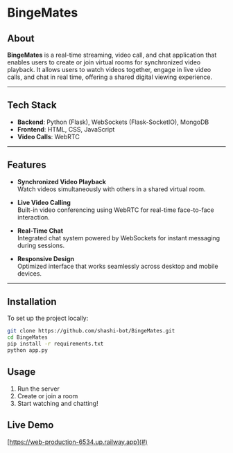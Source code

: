 # BingeMates

## About

**BingeMates** is a real-time streaming, video call, and chat application that enables users to create or join virtual rooms for synchronized video playback. It allows users to watch videos together, engage in live video calls, and chat in real time, offering a shared digital viewing experience.

---

## Tech Stack

- **Backend**: Python (Flask), WebSockets (Flask-SocketIO), MongoDB
- **Frontend**: HTML, CSS, JavaScript
- **Video Calls**: WebRTC

---

## Features

- **Synchronized Video Playback**  
  Watch videos simultaneously with others in a shared virtual room.

- **Live Video Calling**  
  Built-in video conferencing using WebRTC for real-time face-to-face interaction.

- **Real-Time Chat**  
  Integrated chat system powered by WebSockets for instant messaging during sessions.

- **Responsive Design**  
  Optimized interface that works seamlessly across desktop and mobile devices.

---

## Installation

To set up the project locally:

```bash
git clone https://github.com/shashi-bot/BingeMates.git
cd BingeMates
pip install -r requirements.txt
python app.py

```
##  Usage  
1. Run the server  
2. Create or join a room  
3. Start watching and chatting!  


##  Live Demo  
[https://web-production-6534.up.railway.app](#) 
